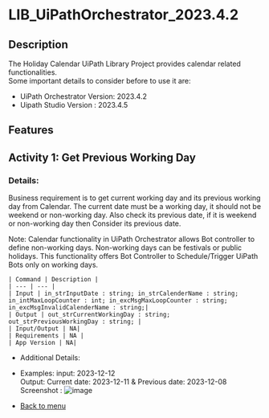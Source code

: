 # LIB_UiPathOrchestrator_2023.4.2

## Description
The Holiday Calendar UiPath Library Project provides calendar related functionalities.  
Some important details to consider before to use it are:

  - UiPath Orchestrator Version: 2023.4.2
  - Uipath Studio Version : 2023.4.5 
 

## Features

## Activity 1: Get Previous Working Day  

### Details:
Business requirement is to get current working day and its previous working day from Calendar. The current date must be a working day, it should not be weekend or non-working day.  Also check its previous date, if it is weekend or non-working day then Consider its previous date. 

Note: Calendar functionality in UiPath Orchestrator allows Bot controller to define non-working days. Non-working days can be festivals or public holidays. This functionality offers Bot Controller to Schedule/Trigger UiPath Bots only on working days. 


    | Command | Description |
    | --- | --- |
    | Input | in_strInputDate : string; in_strCalenderName : string; in_intMaxLoopCounter : int; in_excMsgMaxLoopCounter : string; in_excMsgInvalidCalenderName : string;|
    | Output | out_strCurrentWorkingDay : string; out_strPreviousWorkingDay : string; |
    | Input/Output | NA|
    | Requirements | NA |
    | App Version | NA|

  - Additional Details:
  - Examples: input: 2023-12-12    
    Output: Current date: 2023-12-11  &  Previous date: 2023-12-08
    Screenshot :
    ![image](https://github.com/ok-omes-escrow/LIB_UiPathOrchestrator_2023.4.2/assets/146367950/de7937c6-75c2-4f8c-bb74-481ede777b98)




- [Back to menu](#features) 
